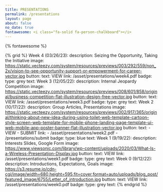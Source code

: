 ```yaml
---
title: PRESENTATIONS
permalink: /presentations
layout: page
about: false
no_date: true
fontawesome: <i class="fa-solid fa-person-chalkboard"></i>
---
```


{% fontawesome %}

{% grid %}
Week 4 (03/26/23):
    description: Seizing the Opportunity, Taking the Initiative
    image: https://static.vecteezy.com/system/resources/previews/003/292/559/non_2x/vision-to-see-opportunity-support-or-empowerment-for-career-vector.jpg
    button:
        text: VIEW
        link: /asset/presentations/week4.pdf
    badge:
        type: grey
        text: <span title="Informational"><i class="fa-solid fa-circle-info"></i></span>
Week 3 (12/05/22):
    description: Internal Jeopardy Competition
    image: https://static.vecteezy.com/system/resources/previews/008/601/858/original/business-competition-flat-illustration-design-free-vector.jpg
    button:
        text: VIEW
        link: /asset/presentations/week3.pdf
    badge:
        type: grey
        text: <span title="Informational"><i class="fa-solid fa-circle-info"></i></span>
Week 2 (10/17/22):
    description: Group Articles, Presentations
    image: https://static.vecteezy.com/system/resources/previews/002/917/365/original/thinking-about-new-idea-during-using-toilet-web-template-cartoon-style-screen-web-template-for-mobile-phone-landing-page-template-ui-web-mobile-app-poster-banner-flat-illustration-vector.jpg
    button:
        text:
            - VIEW
            - SUBMIT
        link: 
            - /asset/presentations/week2.pdf
            - /presentations/submit
    badge:
        type: blue
        text: <span title="Homework"><i class="fa-solid fa-book"></i></span>
Week 1 (9/19/22):
    description: Interests Slides, Google Form
    image: https://www.viewsonic.com/library/wp-content/uploads/2020/03/What-Is-a-Wireless-Presentation-Display.jpg
    button:
        text: VIEW
        link: /asset/presentations/week1.pdf
    badge:
        type: grey
        text: <span title="Informational"><i class="fa-solid fa-circle-info"></i></span>
Week 0 (9/12/22):
    description: Introductions, Expectations, Goals
    image: https://s3.resume.io/cdn-cgi/image/width=680,height=595,fit=cover,format=auto/uploads/blog_post/featured_image/6755/Letter_of_introduction.jpg
    button:
        text: VIEW
        link: /asset/presentations/week0.pdf
    badge:
        type: grey
        text: <span title="Informational"><i class="fa-solid fa-circle-info"></i></span>
{% endgrid %}
